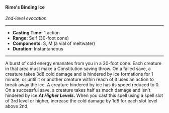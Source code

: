 #### Rime's Binding Ice
*2nd-level evocation*
___
- **Casting Time:** 1 action
- **Range:** Self (30-foot cone)
- **Components:** S, M (a vial of meltwater)
- **Duration:** Instantaneous
---
A burst of cold energy emanates from you in a 30-foot cone. Each creature in that area must make a Constitution saving throw. On a failed save, a creature takes 3d8 cold damage and is hindered by ice formations for 1 minute, or until it or another creature within reach of it uses an action to break away the ice. A creature hindered by ice has its speed reduced to 0. On a successful save, a creature takes half as much damage and isn't hindered by ice.***At Higher Levels.*** When you cast this spell using a spell slot of 3rd level or higher, increase the cold damage by 1d8 for each slot level above 2nd.